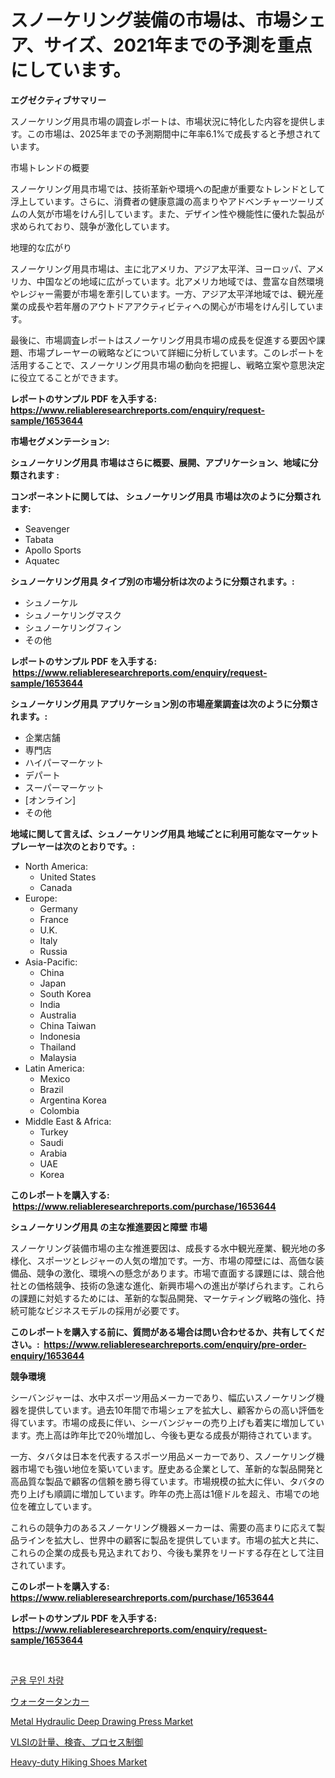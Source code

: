 <p><h1>スノーケリング装備の市場は、市場シェア、サイズ、2021年までの予測を重点にしています。</h1></p><p><strong>エグゼクティブサマリー</strong></p>
<p><p>スノーケリング用具市場の調査レポートは、市場状況に特化した内容を提供します。この市場は、2025年までの予測期間中に年率6.1%で成長すると予想されています。</p><p>市場トレンドの概要</p><p>スノーケリング用具市場では、技術革新や環境への配慮が重要なトレンドとして浮上しています。さらに、消費者の健康意識の高まりやアドベンチャーツーリズムの人気が市場をけん引しています。また、デザイン性や機能性に優れた製品が求められており、競争が激化しています。</p><p>地理的な広がり</p><p>スノーケリング用具市場は、主に北アメリカ、アジア太平洋、ヨーロッパ、アメリカ、中国などの地域に広がっています。北アメリカ地域では、豊富な自然環境やレジャー需要が市場を牽引しています。一方、アジア太平洋地域では、観光産業の成長や若年層のアウトドアアクティビティへの関心が市場をけん引しています。</p><p>最後に、市場調査レポートはスノーケリング用具市場の成長を促進する要因や課題、市場プレーヤーの戦略などについて詳細に分析しています。このレポートを活用することで、スノーケリング用具市場の動向を把握し、戦略立案や意思決定に役立てることができます。</p></p>
<p><strong>レポートのサンプル PDF を入手する: <a href="https://www.reliableresearchreports.com/enquiry/request-sample/1653644">https://www.reliableresearchreports.com/enquiry/request-sample/1653644</a></strong></p>
<p><strong>市場セグメンテーション:</strong></p>
<p><strong> シュノーケリング用具 市場はさらに概要、展開、アプリケーション、地域に分類されます :</strong></p>
<p><strong>コンポーネントに関しては、 シュノーケリング用具 市場は次のように分類されます: &nbsp;</strong></p>
<p><ul><li>Seavenger</li><li>Tabata</li><li>Apollo Sports</li><li>Aquatec</li></ul></p>
<p><strong> シュノーケリング用具 タイプ別の市場分析は次のように分類されます。:</strong></p>
<p><ul><li>シュノーケル</li><li>シュノーケリングマスク</li><li>シュノーケリングフィン</li><li>その他</li></ul></p>
<p><strong>レポートのサンプル PDF を入手する: &nbsp;<a href="https://www.reliableresearchreports.com/enquiry/request-sample/1653644">https://www.reliableresearchreports.com/enquiry/request-sample/1653644</a></strong></p>
<p><strong> シュノーケリング用具 アプリケーション別の市場産業調査は次のように分類されます。:</strong></p>
<p><ul><li>企業店舗</li><li>専門店</li><li>ハイパーマーケット</li><li>デパート</li><li>スーパーマーケット</li><li>[オンライン]</li><li>その他</li></ul></p>
<p><strong>地域に関して言えば、シュノーケリング用具 地域ごとに利用可能なマーケットプレーヤーは次のとおりです。:</strong></p>
<p><ul>
    <li>
        North America:
        <ul>
            <li>United States</li>
            <li>Canada</li>
        </ul>
    </li>
    <li>
        Europe:
        <ul>
            <li>Germany</li>
            <li>France</li>
            <li>U.K.</li>
            <li>Italy</li>
            <li>Russia</li>
        </ul>
    </li>
    <li>
        Asia-Pacific:
        <ul>
            <li>China</li>
            <li>Japan</li>
            <li>South Korea</li>
            <li>India</li>
            <li>Australia</li>
            <li>China Taiwan</li>
            <li>Indonesia</li>
            <li>Thailand</li>
            <li>Malaysia</li>
        </ul>
    </li>
    <li>
        Latin America:
        <ul>
            <li>Mexico</li>
            <li>Brazil</li>
            <li>Argentina Korea</li>
            <li>Colombia</li>
        </ul>
    </li>
    <li>
        Middle East & Africa:
        <ul>
            <li>Turkey</li>
            <li>Saudi</li>
            <li>Arabia</li>
            <li>UAE</li>
            <li>Korea</li>
        </ul>
    </li>
    </ul></p>
<p><strong>このレポートを購入する: &nbsp;<a href="https://www.reliableresearchreports.com/purchase/1653644">https://www.reliableresearchreports.com/purchase/1653644</a></strong></p>
<p><strong>シュノーケリング用具 の主な推進要因と障壁 市場</strong></p>
<p><p>スノーケリング装備市場の主な推進要因は、成長する水中観光産業、観光地の多様化、スポーツとレジャーの人気の増加です。一方、市場の障壁には、高価な装備品、競争の激化、環境への懸念があります。市場で直面する課題には、競合他社との価格競争、技術の急速な進化、新興市場への進出が挙げられます。これらの課題に対処するためには、革新的な製品開発、マーケティング戦略の強化、持続可能なビジネスモデルの採用が必要です。</p></p>
<p><strong>このレポートを購入する前に、質問がある場合は問い合わせるか、共有してください。:&nbsp; <a href="https://www.reliableresearchreports.com/enquiry/pre-order-enquiry/1653644">https://www.reliableresearchreports.com/enquiry/pre-order-enquiry/1653644</a></strong></p>
<p><strong>競争環境</strong></p>
<p><p>シーバンジャーは、水中スポーツ用品メーカーであり、幅広いスノーケリング機器を提供しています。過去10年間で市場シェアを拡大し、顧客からの高い評価を得ています。市場の成長に伴い、シーバンジャーの売り上げも着実に増加しています。売上高は昨年比で20％増加し、今後も更なる成長が期待されています。</p><p>一方、タバタは日本を代表するスポーツ用品メーカーであり、スノーケリング機器市場でも強い地位を築いています。歴史ある企業として、革新的な製品開発と高品質な製品で顧客の信頼を勝ち得ています。市場規模の拡大に伴い、タバタの売り上げも順調に増加しています。昨年の売上高は1億ドルを超え、市場での地位を確立しています。</p><p>これらの競争力のあるスノーケリング機器メーカーは、需要の高まりに応えて製品ラインを拡大し、世界中の顧客に製品を提供しています。市場の拡大と共に、これらの企業の成長も見込まれており、今後も業界をリードする存在として注目されています。</p></p>
<p><strong>このレポートを購入する: &nbsp; <a href="https://www.reliableresearchreports.com/purchase/1653644">https://www.reliableresearchreports.com/purchase/1653644</a></strong></p>
<p><strong>レポートのサンプル PDF を入手する: &nbsp;<a href="https://www.reliableresearchreports.com/enquiry/request-sample/1653644">https://www.reliableresearchreports.com/enquiry/request-sample/1653644</a></strong><strong></strong></p>
<p>&nbsp;</p>
<p><p><a href="https://medium.com/@koleledner/%EA%B5%B0%EC%82%AC-%EB%AC%B4%EC%9D%B8%EC%B0%A8%EB%9F%89-%EC%8B%9C%EC%9E%A5-%EC%9C%A0%ED%98%95-%EC%9D%91%EC%9A%A9-%EB%B0%8F-%EC%A7%80%EB%A6%AC%EC%97%90-%EB%8C%80%ED%95%9C-%ED%8F%AC%EA%B4%84%EC%A0%81%EC%9D%B8-%ED%8F%89%EA%B0%80-2dcecf2d6ea8">군용 무인 차량</a></p><p><a href="https://medium.com/@chrispcreem58/%E6%B0%B4%E3%82%BF%E3%83%B3%E3%82%AB%E3%83%BC%E3%81%AE%E5%B8%82%E5%A0%B4%E8%A6%8B%E9%80%9A%E3%81%97-%E6%A5%AD%E7%95%8C%E6%A6%82%E8%A6%81%E3%81%8A%E3%82%88%E3%81%B3%E4%BA%88%E6%B8%AC-2024%E5%B9%B4%E3%81%8B%E3%82%892031%E5%B9%B4-57d6c984be6d">ウォータータンカー</a></p><p><a href="https://www.linkedin.com/pulse/metal-hydraulic-deep-drawing-press-market-furnish-information-tqxnf?trackingId=VEda2B09ODELZiGhN%2BtzCQ%3D%3D">Metal Hydraulic Deep Drawing Press Market</a></p><p><a href="https://github.com/one-cool-chick/Market-Research-Report-List-1/blob/main/607900310957.md">VLSIの計量、検査、プロセス制御</a></p><p><a href="https://www.linkedin.com/pulse/heavy-duty-hiking-shoes-market-furnish-information-size-11q1f?trackingId=DEeMcO%2B6WebrGdzZB1t4fg%3D%3D">Heavy-duty Hiking Shoes Market</a></p></p>